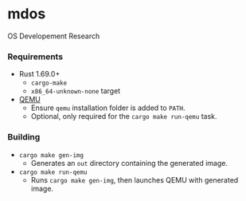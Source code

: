 # mdos
OS Developement Research

### Requirements
- Rust 1.69.0+
    - `cargo-make`
    - `x86_64-unknown-none` target
- [QEMU](https://www.qemu.org)
    - Ensure `qemu` installation folder is added to `PATH`.
    - Optional, only required for the `cargo make run-qemu` task.

### Building
- `cargo make gen-img`
  - Generates an `out` directory containing the generated image.
- `cargo make run-qemu`
  - Runs `cargo make gen-img`, then launches QEMU with generated image.